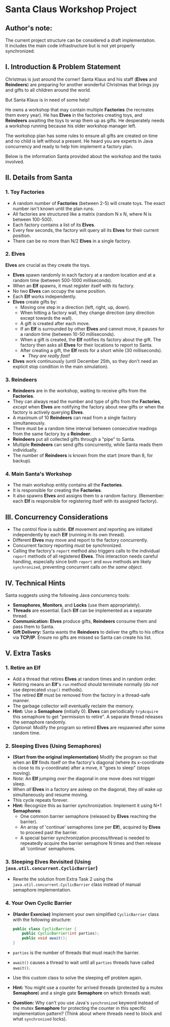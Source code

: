 # Santa Claus Workshop Project

## Author's note:
The current project structure can be considered a draft implementation.  
It includes the main code infrastructure but is not yet properly synchronized.  

## I. Introduction & Problem Statement

Christmas is just around the corner! Santa Klaus and his staff (**Elves** and **Reindeers**) are preparing for another wonderful Christmas that brings joy and gifts to all children around the world.

But Santa Klaus is in need of some help!

He owns a workshop that may contain multiple **Factories** (he recreates them every year). He has **Elves** in the factories creating toys, and **Reindeers** awaiting the toys to wrap them up as gifts. He desperately needs a workshop running because his older workshop manager left.

The workshop plan has some rules to ensure all gifts are created on time and no child is left without a present. He heard you are experts in Java concurrency and ready to help him implement a factory plan.

Below is the information Santa provided about the workshop and the tasks involved.

## II. Details from Santa

### 1. Toy Factories

* A random number of **Factories** (between 2-5) will create toys. The exact number isn't known until the plan runs.
* All factories are structured like a matrix (random N x N, where N is between 100-500).
* Each factory contains a list of its **Elves**.
* Every few seconds, the factory will query all its **Elves** for their current position.
* There can be no more than N/2 **Elves** in a single factory.

### 2. Elves

**Elves** are crucial as they create the toys.

* **Elves** spawn randomly in each factory at a random location and at a random time (between 500-1000 milliseconds).
* When an **Elf** spawns, it must register itself with its factory.
* No two **Elves** can occupy the same position.
* Each **Elf** works independently.
* **Elves** create gifts by:
    * Moving one step in a direction (left, right, up, down).
    * When hitting a factory wall, they change direction (any direction except towards the wall).
    * A gift is created after each move.
    * If an **Elf** is surrounded by other **Elves** and cannot move, it pauses for a random time (between 10-50 milliseconds).
    * When a gift is created, the **Elf** notifies its factory about the gift. The factory then asks all **Elves** for their locations to report to Santa.
    * After creating a gift, the **Elf** rests for a short while (30 milliseconds).
        * *They are really fast!*
* **Elves** work continuously (until December 25th, so they don't need an explicit stop condition in the main simulation).

### 3. Reindeers

* **Reindeers** are in the workshop, waiting to receive gifts from the **Factories**.
* They can always read the number and type of gifts from the **Factories**, *except* when **Elves** are notifying the factory about new gifts or when the factory is actively querying **Elves**.
* A maximum of 10 **Reindeers** can read from a single factory simultaneously.
* There must be a random time interval between consecutive readings from the same factory by a **Reindeer**.
* **Reindeers** put all collected gifts through a "pipe" to Santa.
* Multiple **Reindeers** can send gifts concurrently, while Santa reads them individually.
* The number of **Reindeers** is known from the start (more than 8, for backup).

### 4. Main Santa's Workshop

* The main workshop entity contains all the **Factories**.
* It is responsible for creating the **Factories**.
* It also spawns **Elves** and assigns them to a random factory. (Remember: each **Elf** is responsible for registering itself with its assigned factory).

## III. Concurrency Considerations

* The control flow is subtle. **Elf** movement and reporting are initiated independently by each **Elf** (running in its own thread).
* Different **Elves** may move and report to the factory concurrently.
* Concurrent factory reporting *must* be synchronized.
* Calling the factory's `report` method also triggers calls to the individual `report` methods of all registered **Elves**. This interaction needs careful handling, especially since both `report` and `move` methods are likely `synchronized`, preventing concurrent calls *on the same object*.

## IV. Technical Hints

Santa suggests using the following Java concurrency tools:

* **Semaphores**, **Monitors**, and **Locks** (use them appropriately).
* **Threads** are essential. Each **Elf** can be implemented as a separate thread.
* **Communication:** **Elves** produce gifts, **Reindeers** consume them and pass them to Santa.
* **Gift Delivery:** Santa wants the **Reindeers** to deliver the gifts to his office via **TCP/IP**. Ensure no gifts are missed so Santa can create his list.

## V. Extra Tasks

### 1. Retire an Elf

* Add a thread that retires **Elves** at random times and in random order.
* Retiring means an **Elf**'s `run` method should terminate normally (do *not* use deprecated `stop()` methods).
* The retired **Elf** must be removed from the factory in a thread-safe manner.
* The garbage collector will eventually reclaim the memory.
* **Hint:** Use a **Semaphore** (initially 0). **Elves** can periodically `tryAcquire` this semaphore to get "permission to retire". A separate thread releases the semaphore randomly.
* *Optional:* Modify the program so retired **Elves** are respawned after some random time.

### 2. Sleeping Elves (Using Semaphores)

* **(Start from the original implementation)** Modify the program so that when an **Elf** finds itself on the factory's diagonal (where its x-coordinate is close to its y-coordinate) after a move, it "goes to sleep" (stops moving).
* *Note:* An **Elf** jumping *over* the diagonal in one move does not trigger sleep.
* When *all* **Elves** in a factory are asleep on the diagonal, they *all* wake up simultaneously and resume moving.
* This cycle repeats forever.
* **Hint:** Recognize this as barrier synchronization. Implement it using N+1 **Semaphores**:
    * One common barrier semaphore (released by **Elves** reaching the barrier).
    * An array of 'continue' semaphores (one per **Elf**), acquired by **Elves** to proceed past the barrier.
    * A special barrier synchronization process/thread is needed to repeatedly acquire the barrier semaphore N times and then release all 'continue' semaphores.

### 3. Sleeping Elves Revisited (Using `java.util.concurrent.CyclicBarrier`)

* Rewrite the solution from Extra Task 2 using the `java.util.concurrent.CyclicBarrier` class instead of manual semaphore implementation.

### 4. Your Own Cyclic Barrier

* **(Harder Exercise)** Implement your own simplified `CyclicBarrier` class with the following structure:

    ```java
    public class CyclicBarrier {
        public CyclicBarrier(int parties);
        public void await();
    }
    ```

* `parties` is the number of threads that must reach the barrier.
* `await()` causes a thread to wait until all `parties` threads have called `await()`.
* Use this custom class to solve the sleeping elf problem again.
* **Hint:** You might use a counter for arrived threads (protected by a mutex **Semaphore**) and a single gate **Semaphore** on which threads wait.
* **Question:** Why can't you use Java's `synchronized` keyword instead of the mutex **Semaphore** for protecting the counter in this specific implementation pattern? (Think about where threads need to block and what `synchronized` locks).
